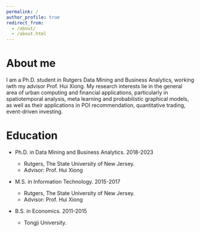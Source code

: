 ```yaml
---
permalink: /
author_profile: true
redirect_from: 
  - /about/
  - /about.html
---
```

About me
======
I am a Ph.D. student in Rutgers Data Mining and Business Analytics, working iwth my advisor Prof. Hui Xiong. My research interests lie in the general area of urban computing and financial applications, particularly in spatiotemporal analysis, meta learning and probabilistic graphical models, as well as their applications in POI recommendation, quantitative trading, event-driven investing.

Education 
======
* Ph.D. in Data Mining and Business Analytics. 2018-2023
  * Rutgers, The State University of New Jersey.
  * Advisor: Prof. Hui Xiong

* M.S. in Information Technology. 2015-2017
  * Rutgers, The State University of New Jersey.
  * Advisor: Prof. Hui Xiong

* B.S. in Economics. 2011-2015
  * Tongji University.
